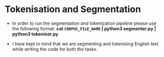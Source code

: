 # Tokenisation and Segmentation

- In order to run the segmentation and tokenization pipeline please use the following format: **cat `CORPUS_FILE_NAME` | python3 segmenter.py | python3 tokeniser.py**

- I have kept in mind that we are segmenting and tokenising English text while writing the code for both the tasks.  

